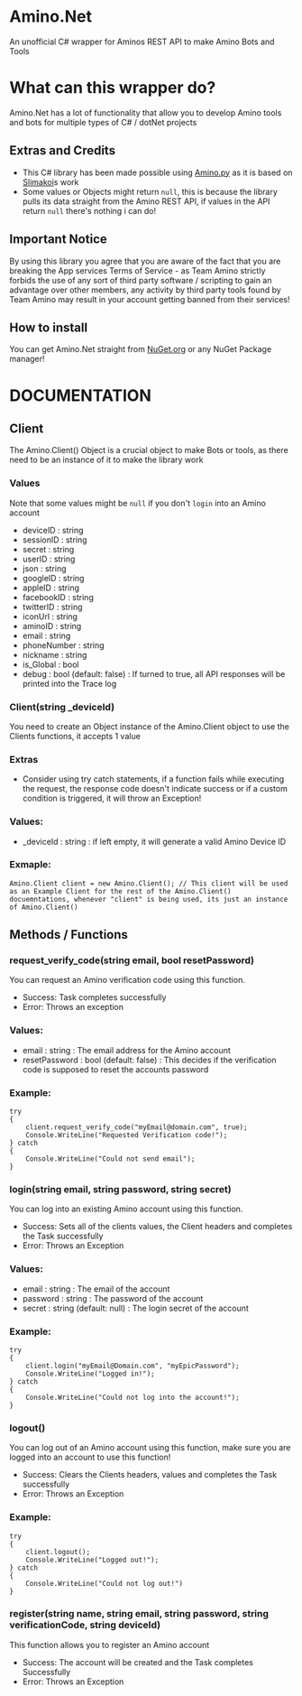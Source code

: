 # Amino.Net
An unofficial C# wrapper for Aminos REST API to make Amino Bots and Tools

# What can this wrapper do?
Amino.Net has a lot of functionality that allow you to develop Amino tools and bots for multiple types of C# / dotNet projects

## Extras and Credits
- This C# library has been made possible using [Amino.py](https://github.com/Slimakoi/Amino.py) as it is based on [Slimakoi](https://github.com/Slimakoi/)s work
- Some values or Objects might return `null`, this is because the library pulls its data straight from the Amino REST API, if values in the API return `null` there's nothing i can do!

## Important Notice
By using this library you agree that you are aware of the fact that you are breaking the App services Terms of Service - as Team Amino strictly forbids the use of any sort of third party software / scripting to gain an advantage over other members, any activity by third party tools found by Team Amino may result in your account getting banned from their services!

## How to install
You can get Amino.Net straight from [NuGet.org](https://nuget.org) or any NuGet Package manager!


# DOCUMENTATION
## Client
The Amino.Client() Object is a crucial object to make Bots or tools, as there need to be an instance of it to make the library work
### Values
Note that some values might be `null` if you don't `login` into an Amino account
- deviceID : string
- sessionID : string
- secret : string
- userID : string
- json : string
- googleID : string
- appleID : string
- facebookID : string
- twitterID : string
- iconUrl : string
- aminoID : string
- email : string
- phoneNumber : string
- nickname : string
- is_Global : bool
- debug : bool (default: false) : If turned to true, all API responses will be printed into the Trace log


### Client(string _deviceId)
You need to create an Object instance of the Amino.Client object to use the Clients functions, it accepts 1 value
### Extras
- Consider using try catch statements, if a function fails while executing the request, the response code doesn't indicate success or if a custom condition is triggered, it will throw an Exception!
### Values:
- _deviceId : string : if left empty, it will generate a valid Amino Device ID

### Exmaple:
```CSharp
Amino.Client client = new Amino.Client(); // This client will be used as an Example Client for the rest of the Amino.Client() docuemntations, whenever "client" is being used, its just an instance of Amino.Client()
```

## Methods / Functions
### request_verify_code(string email, bool resetPassword)
You can request an Amino verification code using this function.
- Success: Task completes successfully
- Error: Throws an exception
### Values:
- email : string : The email address for the Amino account
- resetPassword : bool (default: false) : This decides if the verification code is supposed to reset the accounts password
### Example:
```CSharp
try
{
    client.request_verify_code("myEmail@domain.com", true);
    Console.WriteLine("Requested Verification code!");
} catch
{
    Console.WriteLine("Could not send email");
}
```

### login(string email, string password, string secret)
You can log into an existing Amino account using this function.
- Success: Sets all of the clients values, the Client headers and completes the Task successfully
- Error: Throws an Exception
### Values:
- email : string : The email of the account
- password : string : The password of the account
- secret : string (default: null) : The login secret of the account
### Example:
```CSharp
try 
{
    client.login("myEmail@Domain.com", "myEpicPassword");
    Console.WriteLine("Logged in!");
} catch 
{
    Console.WriteLine("Could not log into the account!");
}
```

### logout()
You can log out of an Amino account using this function, make sure you are logged into an account to use this function!
- Success: Clears the Clients headers, values and completes the Task successfully
- Error: Throws an Exception
### Example:
```CSharp
try 
{
    client.logout();
    Console.WriteLine("Logged out!");
} catch 
{
    Console.WriteLine("Could not log out!")
}
```

### register(string name, string email, string password, string verificationCode, string deviceId)
This function allows you to register an Amino account
- Success: The account will be created and the Task completes Successfully
- Error: Throws an Exception


